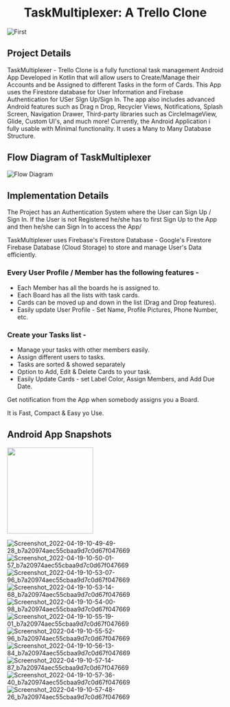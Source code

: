 <h1 align="center">TaskMultiplexer: A Trello Clone</h1>

![First](https://user-images.githubusercontent.com/62428616/178444685-0145cc33-793a-485b-9a3f-aedbe173841e.png)

<h2 align="left">Project Details</h2>

TaskMultiplexer - Trello Clone is a fully functional task management Android App Developed in Kotlin that will allow users to Create/Manage their Accounts and be Assigned to different Tasks in the form of Cards. This App uses the Firestore database for User Information and Firebase Authentication for USer SIgn Up/Sign In. The app also includes advanced Android features such as Drag n Drop, Recycler Views, Notifications, Splash Screen, Navigation Drawer, Third-party libraries such as CircleImageView, Glide, Custom UI's, and much more! Currently, the Android Application i fully usable with Minimal functionality. It uses a Many to Many Database Structure.

<h2 align="left">Flow Diagram of TaskMultiplexer</h2>

![Flow Diagram](https://user-images.githubusercontent.com/62428616/178446837-f6c3b0c1-f090-4c89-9f6a-486bc9b64221.png)


<h2 align="left">Implementation Details</h2>

The Project has an Authentication System where the User can Sign Up / Sign In.
If the User is not Registered he/she has to first Sign Up to the App and then he/she can Sign In to access the App/

TaskMultiplexer uses Firebase's Firestore Database - Google's Firestore Firebase Database (Cloud Storage) to store and manage User's Data efficiently.


### Every User Profile / Member has the following features - ###
* Each Member has all the boards he is assigned to.
* Each Board has all the lists with task cards.
* Cards can be moved up and down in the list (Drag and Drop features).
* Easily update User Profile - Set Name, Profile Pictures, Phone Number, etc.

### Create your Tasks list - ###
* Manage your tasks with other members easily.
* Assign different users to tasks.
* Tasks are sorted & showed separately
* Option to Add, Edit & Delete Cards to your task.
* Easily Update Cards - set Label Color, Assign Members, and Add Due Date.

Get notification from the App when somebody assigns you a Board.

It is Fast, Compact & Easy yo Use.

<h2 align="left">Android App Snapshots</h2>

[comment]: <> (![Screenshot_2022-04-19-10-49-15-07]&#40;https://user-images.githubusercontent.com/62428616/178448247-321c963f-31fd-4afd-bec5-0b50b409f3b9.jpg&#41;)

<img src="https://user-images.githubusercontent.com/62428616/178448247-321c963f-31fd-4afd-bec5-0b50b409f3b9.jpg" width="200">

![Screenshot_2022-04-19-10-49-49-28_b7a20974aec55cbaa9d7c0d67f047669](https://user-images.githubusercontent.com/62428616/178448419-62d34ecf-0ca2-4e8b-b928-7ec518552c8d.jpg)
![Screenshot_2022-04-19-10-50-01-57_b7a20974aec55cbaa9d7c0d67f047669](https://user-images.githubusercontent.com/62428616/178448451-49a40f86-a1cb-43de-9d89-f01ef81bccca.jpg)
![Screenshot_2022-04-19-10-53-07-96_b7a20974aec55cbaa9d7c0d67f047669](https://user-images.githubusercontent.com/62428616/178448481-4c29963f-0564-4c78-884f-ad0b5e33f6e7.jpg)
![Screenshot_2022-04-19-10-53-14-68_b7a20974aec55cbaa9d7c0d67f047669](https://user-images.githubusercontent.com/62428616/178448515-546bba03-bcb0-4d36-85ba-0923ae88936d.jpg)
![Screenshot_2022-04-19-10-54-00-98_b7a20974aec55cbaa9d7c0d67f047669](https://user-images.githubusercontent.com/62428616/178448544-08b5ec82-f11f-44fc-beeb-26b6a3850730.jpg)
![Screenshot_2022-04-19-10-55-19-01_b7a20974aec55cbaa9d7c0d67f047669](https://user-images.githubusercontent.com/62428616/178448603-c7e7e78f-c3e6-440e-b405-2a4674517ab5.jpg)
![Screenshot_2022-04-19-10-55-52-96_b7a20974aec55cbaa9d7c0d67f047669](https://user-images.githubusercontent.com/62428616/178448728-f3a83c15-020b-4d17-b23b-02eb42c1ac85.jpg)
![Screenshot_2022-04-19-10-56-13-84_b7a20974aec55cbaa9d7c0d67f047669](https://user-images.githubusercontent.com/62428616/178448770-d60dbeed-844a-4683-be51-d7ae2468f62d.jpg)
![Screenshot_2022-04-19-10-57-14-87_b7a20974aec55cbaa9d7c0d67f047669](https://user-images.githubusercontent.com/62428616/178448934-8709f5dd-a64e-470a-9921-768fde4c8500.jpg)
![Screenshot_2022-04-19-10-57-36-40_b7a20974aec55cbaa9d7c0d67f047669](https://user-images.githubusercontent.com/62428616/178448964-306aefc2-27dc-43de-9dee-db5dbbfb3ab4.jpg)
![Screenshot_2022-04-19-10-57-48-26_b7a20974aec55cbaa9d7c0d67f047669](https://user-images.githubusercontent.com/62428616/178448992-1d0b265d-6b5c-432a-82e5-6a767cd9c161.jpg)
